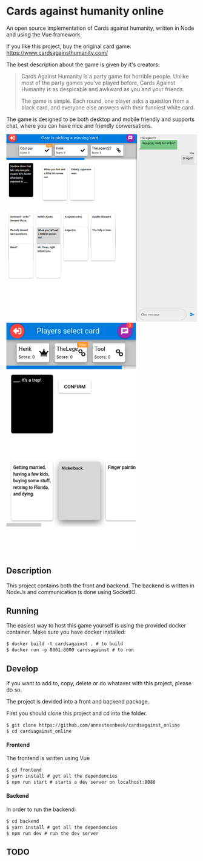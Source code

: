 # Cards against humanity online
An open source implementation of Cards against humanity, written in Node and using the Vue framework.

If you like this project, buy the original card game: https://www.cardsagainsthumanity.com/

The best description about the game is given by it's creators:

> Cards Against Humanity is a party game for horrible people. Unlike most of the party games you've played before, Cards Against Humanity is as despicable and awkward as you and your friends.
>
> The game is simple. Each round, one player asks a question from a black card, and everyone else answers with their funniest white card.

The game is designed to be both desktop and mobile friendly and supports chat, where you can have nice and friendly conversations.


![Desktop screenshot](/screenshots/desktop.png)
![Mobile screenshot](/screenshots/mobile.png)

## Description
This project contains both the front and backend. The backend is written in NodeJs and communication is done using SocketIO. 

## Running 
The easiest way to host this game yourself is using the provided docker container.
Make sure you have docker installed:

```
$ docker build -t cardsagainst . # to build
$ docker run -p 8001:8000 cardsagainst # to run
```


## Develop
If you want to add to, copy, delete or do whataver with this project, please do so.

The project is devided into a front and backend package.

First you should clone this project and cd into the folder.
```
$ git clone https://github.com/annesteenbeek/cardsagainst_online
$ cd cardsagainst_online
```

#### Frontend
The frontend is written using Vue

```
$ cd frontend
$ yarn install # get all the dependencies
$ npm run start # starts a dev server on localhost:8080
```

#### Backend
In order to run the backend:
```
$ cd backend
$ yarn install # get all the dependencies
$ npm run dev # run the dev server
```


## TODO
